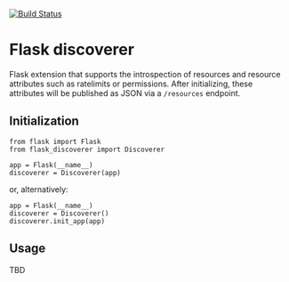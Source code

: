 [![Build Status](https://travis-ci.org/adsabs/flask-discoverer.svg?branch=master)](https://travis-ci.org/adsabs/flask-discoverer)

# Flask discoverer

Flask extension that supports the introspection of resources and resource attributes such as ratelimits or permissions. After initializing, these attributes will be published as JSON via a `/resources` endpoint.

## Initialization
    from flask import Flask
    from flask_discoverer import Discoverer

    app = Flask(__name__)
    discoverer = Discoverer(app)

or, alternatively:

    app = Flask(__name__)
    discoverer = Discoverer()
    discoverer.init_app(app)
    
## Usage

TBD
